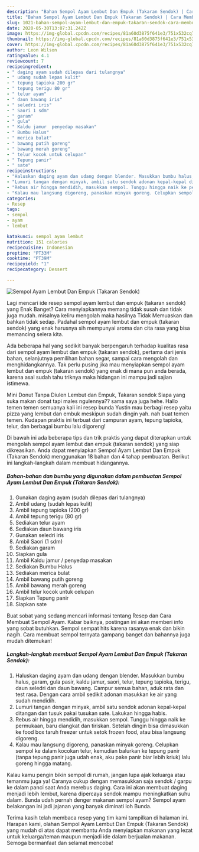 ```yaml
---
description: "Bahan Sempol Ayam Lembut Dan Empuk (Takaran Sendok) | Cara Membuat Sempol Ayam Lembut Dan Empuk (Takaran Sendok) Yang Enak Dan Lezat"
title: "Bahan Sempol Ayam Lembut Dan Empuk (Takaran Sendok) | Cara Membuat Sempol Ayam Lembut Dan Empuk (Takaran Sendok) Yang Enak Dan Lezat"
slug: 1021-bahan-sempol-ayam-lembut-dan-empuk-takaran-sendok-cara-membuat-sempol-ayam-lembut-dan-empuk-takaran-sendok-yang-enak-dan-lezat
date: 2020-05-30T13:07:31.242Z
image: https://img-global.cpcdn.com/recipes/81a60d3875f641e3/751x532cq70/sempol-ayam-lembut-dan-empuk-takaran-sendok-foto-resep-utama.jpg
thumbnail: https://img-global.cpcdn.com/recipes/81a60d3875f641e3/751x532cq70/sempol-ayam-lembut-dan-empuk-takaran-sendok-foto-resep-utama.jpg
cover: https://img-global.cpcdn.com/recipes/81a60d3875f641e3/751x532cq70/sempol-ayam-lembut-dan-empuk-takaran-sendok-foto-resep-utama.jpg
author: Leon Wilson
ratingvalue: 4.1
reviewcount: 7
recipeingredient:
- " daging ayam sudah dilepas dari tulangnya"
- " udang sudah lepas kulit"
- " tepung tapioka 200 gr"
- " tepung terigu 80 gr"
- " telur ayam"
- " daun bawang iris"
- " seledri iris"
- " Saori 1 sdm"
- " garam"
- " gula"
- " Kaldu jamur  penyedap masakan"
- " Bumbu Halus"
- " merica bulat"
- " bawang putih goreng"
- " bawang merah goreng"
- " telur kocok untuk celupan"
- " Tepung panir"
- " sate"
recipeinstructions:
- "Haluskan daging ayam dan udang dengan blender. Masukkan bumbu halus, garam, gula pasir, kaldu jamur, saori, telur, tepung tapioka, terigu, daun seledri dan daun bawang. Campur semua bahan, aduk rata dan test rasa. Dengan cara ambil sedikit adonan masukkan ke air yang sudah mendidih."
- "Lumuri tangan dengan minyak, ambil satu sendok adonan kepal-kepal ditangan dan tusuk pakai tusukan sate. Lakukan hingga habis."
- "Rebus air hingga mendidih, masukkan sempol. Tunggu hingga naik ke permukaan, baru diangkat dan tiriskan. Setelah dingin bisa dimasukkan ke food box taruh freezer untuk setok frozen food, atau bisa langsung digoreng."
- "Kalau mau langsung digoreng, panaskan minyak goreng. Celupkan sempol ke dalam kocokan telur, kemudian balurkan ke tepung panir (tanpa tepung panir juga udah enak, aku pake panir biar lebih kriuk) lalu goreng hingga matang."
categories:
- Resep
tags:
- sempol
- ayam
- lembut

katakunci: sempol ayam lembut 
nutrition: 151 calories
recipecuisine: Indonesian
preptime: "PT33M"
cooktime: "PT39M"
recipeyield: "1"
recipecategory: Dessert

---
```



![Sempol Ayam Lembut Dan Empuk (Takaran Sendok)](https://img-global.cpcdn.com/recipes/81a60d3875f641e3/751x532cq70/sempol-ayam-lembut-dan-empuk-takaran-sendok-foto-resep-utama.jpg)

Lagi mencari ide resep sempol ayam lembut dan empuk (takaran sendok) yang Enak Banget? Cara menyiapkannya memang tidak susah dan tidak juga mudah. misalnya keliru mengolah maka hasilnya Tidak Memuaskan dan bahkan tidak sedap. Padahal sempol ayam lembut dan empuk (takaran sendok) yang enak harusnya sih mempunyai aroma dan cita rasa yang bisa memancing selera kita.

Ada beberapa hal yang sedikit banyak berpengaruh terhadap kualitas rasa dari sempol ayam lembut dan empuk (takaran sendok), pertama dari jenis bahan, selanjutnya pemilihan bahan segar, sampai cara mengolah dan menghidangkannya. Tak perlu pusing jika mau menyiapkan sempol ayam lembut dan empuk (takaran sendok) yang enak di mana pun anda berada, karena asal sudah tahu triknya maka hidangan ini mampu jadi sajian istimewa.

Mini Donut Tanpa Diulen Lembut dan Empuk, Takaran sendok Siapa yang suka makan donat tapi males ngulennya?? sama saya juga hehe. Hallo temen temen semuanya kali ini resep bunda Yustin mau berbagi resep yaitu pizza yang lembut dan embuk meskipun sudah dingin yah. nah buat temen temen. Kudapan praktis ini terbuat dari campuran ayam, tepung tapioka, telur, dan berbagai bumbu lalu digoreng!


Di bawah ini ada beberapa tips dan trik praktis yang dapat diterapkan untuk mengolah sempol ayam lembut dan empuk (takaran sendok) yang siap dikreasikan. Anda dapat menyiapkan Sempol Ayam Lembut Dan Empuk (Takaran Sendok) menggunakan 18 bahan dan 4 tahap pembuatan. Berikut ini langkah-langkah dalam membuat hidangannya.

<!--inarticleads1-->

##### Bahan-bahan dan bumbu yang digunakan dalam pembuatan Sempol Ayam Lembut Dan Empuk (Takaran Sendok):

1. Gunakan  daging ayam (sudah dilepas dari tulangnya)
1. Ambil  udang (sudah lepas kulit)
1. Ambil  tepung tapioka (200 gr)
1. Ambil  tepung terigu (80 gr)
1. Sediakan  telur ayam
1. Sediakan  daun bawang iris
1. Gunakan  seledri iris
1. Ambil  Saori (1 sdm)
1. Sediakan  garam
1. Siapkan  gula
1. Ambil  Kaldu jamur / penyedap masakan
1. Sediakan  Bumbu Halus
1. Sediakan  merica bulat
1. Ambil  bawang putih goreng
1. Ambil  bawang merah goreng
1. Ambil  telur kocok untuk celupan
1. Siapkan  Tepung panir
1. Siapkan  sate


Buat sobat yang sedang mencari informasi tentang Resep dan Cara Membuat Sempol Ayam. Kabar baiknya, postingan ini akan memberi info yang sobat butuhkan. Sempol sempat hits karena rasanya enak dan bikin nagih. Cara membuat sempol ternyata gampang banget dan bahannya juga mudah ditemukan! 

<!--inarticleads2-->

##### Langkah-langkah membuat Sempol Ayam Lembut Dan Empuk (Takaran Sendok):

1. Haluskan daging ayam dan udang dengan blender. Masukkan bumbu halus, garam, gula pasir, kaldu jamur, saori, telur, tepung tapioka, terigu, daun seledri dan daun bawang. Campur semua bahan, aduk rata dan test rasa. Dengan cara ambil sedikit adonan masukkan ke air yang sudah mendidih.
1. Lumuri tangan dengan minyak, ambil satu sendok adonan kepal-kepal ditangan dan tusuk pakai tusukan sate. Lakukan hingga habis.
1. Rebus air hingga mendidih, masukkan sempol. Tunggu hingga naik ke permukaan, baru diangkat dan tiriskan. Setelah dingin bisa dimasukkan ke food box taruh freezer untuk setok frozen food, atau bisa langsung digoreng.
1. Kalau mau langsung digoreng, panaskan minyak goreng. Celupkan sempol ke dalam kocokan telur, kemudian balurkan ke tepung panir (tanpa tepung panir juga udah enak, aku pake panir biar lebih kriuk) lalu goreng hingga matang.


Kalau kamu pengin bikin sempol di rumah, jangan lupa ajak keluarga atau temanmu juga ya! Caranya cukup dengan memasukkan saja sendok / garpu ke dalam panci saat Anda merebus daging. Cara ini akan membuat daging menjadi lebih lembut, karena dipercaya sendok mampu meningkatkan suhu dalam. Bunda udah pernah denger makanan sempol ayam? Sempol ayam belakangan ini jadi jajanan yang banyak diminati loh Bunda. 

Terima kasih telah membaca resep yang tim kami tampilkan di halaman ini. Harapan kami, olahan Sempol Ayam Lembut Dan Empuk (Takaran Sendok) yang mudah di atas dapat membantu Anda menyiapkan makanan yang lezat untuk keluarga/teman maupun menjadi ide dalam berjualan makanan. Semoga bermanfaat dan selamat mencoba!
